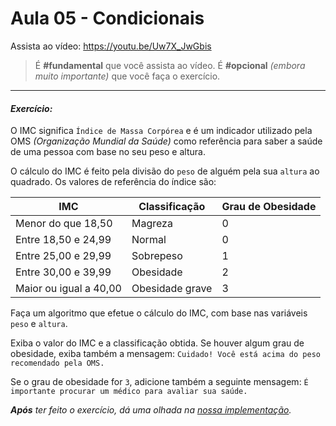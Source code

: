 # Aula 05 - Condicionais

Assista ao vídeo: https://youtu.be/Uw7X_JwGbis

> É **#fundamental** que você assista ao vídeo. É **#opcional** _(embora muito importante)_ que você faça o exercício.

---

#### _Exercício:_

O IMC significa `Índice de Massa Corpórea` e é um indicador utilizado pela OMS _(Organização Mundial da Saúde)_ como referência para saber a saúde de uma pessoa com base no seu peso e altura.

O cálculo do IMC é feito pela divisão do `peso` de alguém pela sua `altura` ao quadrado. Os valores de referência do índice são:

| IMC | Classificação | Grau de Obesidade |
| - | - | - |
| Menor do que 18,50 | Magreza | 0 |
| Entre 18,50 e 24,99 | Normal | 0 |
| Entre 25,00 e 29,99 | Sobrepeso | 1 |
| Entre 30,00 e 39,99 | Obesidade | 2 |
| Maior ou igual a 40,00 | Obesidade grave | 3 |

Faça um algoritmo que efetue o cálculo do IMC, com base nas variáveis `peso` e `altura`.

Exiba o valor do IMC e a classificação obtida. Se houver algum grau de obesidade, exiba também a mensagem: `Cuidado! Você está acima do peso recomendado pela OMS.`

Se o grau de obesidade for `3`, adicione também a seguinte mensagem: `É importante procurar um médico para avaliar sua saúde.`

_**Após** ter feito o exercício, dá uma olhada na [nossa implementação](resolucao.md)._
